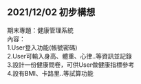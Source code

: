 ﻿## 2021/12/02 初步構想
期末專題：健康管理系統<br> 
內容：<br> 
1.User登入功能(帳號密碼)<br>
2.User可輸入身高、體重、心律..等資訊並記錄<br>
3.設計一份健康問卷，可供User做健康指標參考<br>
4.設有BMI、卡路里..等試算功能<br>


